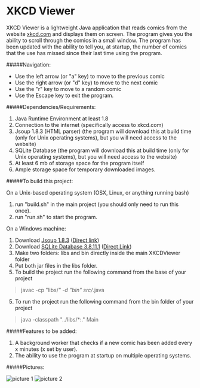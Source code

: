 # XKCD Viewer
XKCD Viewer is a lightweight Java application that reads comics from the website [xkcd.com](http://xkcd.com) and displays them on screen. The program gives you the ability to scroll through the comics in a small window.  The program has been updated with the ability to tell you, at startup, the number of comics that the use has missed since their last time using the program.

#####Navigation:
* Use the left arrow (or "a" key) to move to the previous comic
* Use the right arrow (or "d" key) to move to the next comic
* Use the "r" key to move to a random comic
* Use the Escape key to exit the program.

#####Dependencies/Requirements:
1. Java Runtime Environment at least 1.8
2. Connection to the internet (specifically access to xkcd.com)
3. Jsoup 1.8.3 (HTML parser) (the program will download this at build time (only for Unix operating systems), but you will need access to the website)
4. SQLite Database  (the program will download this at build time (only for Unix operating systems), but you will need access to the website)
4. At least 6 mb of storage space for the program itself
5. Ample storage space for temporary downloaded images.

#####To build this project:

On a Unix-based operating system (OSX, Linux, or anything running bash)

1. run "build.sh" in the main project (you should only need to run this once).
2. run "run.sh" to start the program.

On a Windows machine:

1. Download [Jsoup 1.8.3](http://jsoup.org/download) ([Direct link](http://jsoup.org/packages/jsoup-1.8.3.jar))
2. Download [SQLite Database 3.8.11.1](https://bitbucket.org/xerial/sqlite-jdbc/downloads) ([Direct Link](https://bitbucket.org/xerial/sqlite-jdbc/downloads/sqlite-jdbc-3.8.11.1.jar))
2. Make two folders: libs and bin directly inside the main XKCDViewer folder
3. Put both jar files in the libs folder.
4. To build the project run the following command from the base of your project

  > javac -cp "libs/*" -d "bin" src/*.java

5. To run the project run the following command from the bin folder of your project

  > java -classpath "../libs/*:." Main

#####Features to be added:

1. A background worker that checks if a new comic has been added every x minutes (x set by user). 
2. The ability to use the program at startup on multiple operating systems.

#####Pictures:

![picture 1](http://i.imgur.com/QxP972S.png)
![picture 2](http://i.imgur.com/14aYWAd.png)

